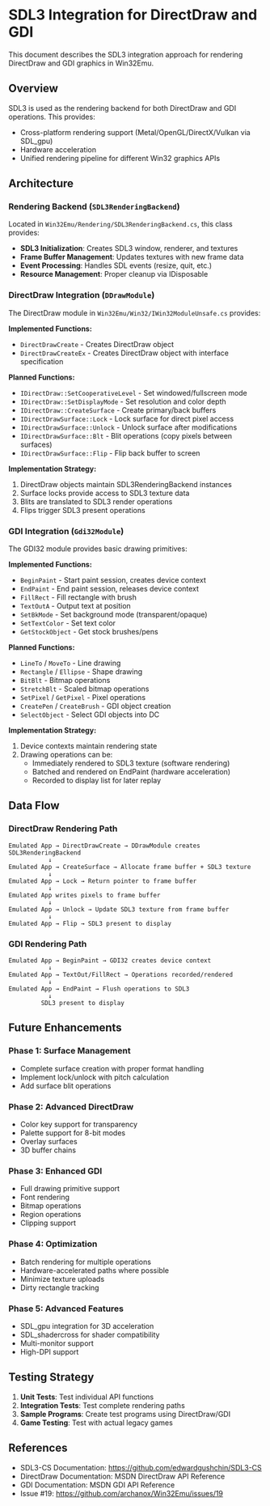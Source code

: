 # SDL3 Integration for DirectDraw and GDI

This document describes the SDL3 integration approach for rendering DirectDraw and GDI graphics in Win32Emu.

## Overview

SDL3 is used as the rendering backend for both DirectDraw and GDI operations. This provides:
- Cross-platform rendering support (Metal/OpenGL/DirectX/Vulkan via SDL_gpu)
- Hardware acceleration
- Unified rendering pipeline for different Win32 graphics APIs

## Architecture

### Rendering Backend (`SDL3RenderingBackend`)

Located in `Win32Emu/Rendering/SDL3RenderingBackend.cs`, this class provides:

- **SDL3 Initialization**: Creates SDL3 window, renderer, and textures
- **Frame Buffer Management**: Updates textures with new frame data
- **Event Processing**: Handles SDL events (resize, quit, etc.)
- **Resource Management**: Proper cleanup via IDisposable

### DirectDraw Integration (`DDrawModule`)

The DirectDraw module in `Win32Emu/Win32/IWin32ModuleUnsafe.cs` provides:

**Implemented Functions:**
- `DirectDrawCreate` - Creates DirectDraw object
- `DirectDrawCreateEx` - Creates DirectDraw object with interface specification

**Planned Functions:**
- `IDirectDraw::SetCooperativeLevel` - Set windowed/fullscreen mode
- `IDirectDraw::SetDisplayMode` - Set resolution and color depth
- `IDirectDraw::CreateSurface` - Create primary/back buffers
- `IDirectDrawSurface::Lock` - Lock surface for direct pixel access
- `IDirectDrawSurface::Unlock` - Unlock surface after modifications
- `IDirectDrawSurface::Blt` - Blit operations (copy pixels between surfaces)
- `IDirectDrawSurface::Flip` - Flip back buffer to screen

**Implementation Strategy:**
1. DirectDraw objects maintain SDL3RenderingBackend instances
2. Surface locks provide access to SDL3 texture data
3. Blits are translated to SDL3 render operations
4. Flips trigger SDL3 present operations

### GDI Integration (`Gdi32Module`)

The GDI32 module provides basic drawing primitives:

**Implemented Functions:**
- `BeginPaint` - Start paint session, creates device context
- `EndPaint` - End paint session, releases device context
- `FillRect` - Fill rectangle with brush
- `TextOutA` - Output text at position
- `SetBkMode` - Set background mode (transparent/opaque)
- `SetTextColor` - Set text color
- `GetStockObject` - Get stock brushes/pens

**Planned Functions:**
- `LineTo` / `MoveTo` - Line drawing
- `Rectangle` / `Ellipse` - Shape drawing
- `BitBlt` - Bitmap operations
- `StretchBlt` - Scaled bitmap operations
- `SetPixel` / `GetPixel` - Pixel operations
- `CreatePen` / `CreateBrush` - GDI object creation
- `SelectObject` - Select GDI objects into DC

**Implementation Strategy:**
1. Device contexts maintain rendering state
2. Drawing operations can be:
   - Immediately rendered to SDL3 texture (software rendering)
   - Batched and rendered on EndPaint (hardware acceleration)
   - Recorded to display list for later replay

## Data Flow

### DirectDraw Rendering Path
```
Emulated App → DirectDrawCreate → DDrawModule creates SDL3RenderingBackend
           ↓
Emulated App → CreateSurface → Allocate frame buffer + SDL3 texture
           ↓
Emulated App → Lock → Return pointer to frame buffer
           ↓
Emulated App writes pixels to frame buffer
           ↓
Emulated App → Unlock → Update SDL3 texture from frame buffer
           ↓
Emulated App → Flip → SDL3 present to display
```

### GDI Rendering Path
```
Emulated App → BeginPaint → GDI32 creates device context
           ↓
Emulated App → TextOut/FillRect → Operations recorded/rendered
           ↓
Emulated App → EndPaint → Flush operations to SDL3
           ↓
         SDL3 present to display
```

## Future Enhancements

### Phase 1: Surface Management
- Complete surface creation with proper format handling
- Implement lock/unlock with pitch calculation
- Add surface blit operations

### Phase 2: Advanced DirectDraw
- Color key support for transparency
- Palette support for 8-bit modes
- Overlay surfaces
- 3D buffer chains

### Phase 3: Enhanced GDI
- Full drawing primitive support
- Font rendering
- Bitmap operations
- Region operations
- Clipping support

### Phase 4: Optimization
- Batch rendering for multiple operations
- Hardware-accelerated paths where possible
- Minimize texture uploads
- Dirty rectangle tracking

### Phase 5: Advanced Features
- SDL_gpu integration for 3D acceleration
- SDL_shadercross for shader compatibility
- Multi-monitor support
- High-DPI support

## Testing Strategy

1. **Unit Tests**: Test individual API functions
2. **Integration Tests**: Test complete rendering paths
3. **Sample Programs**: Create test programs using DirectDraw/GDI
4. **Game Testing**: Test with actual legacy games

## References

- SDL3-CS Documentation: https://github.com/edwardgushchin/SDL3-CS
- DirectDraw Documentation: MSDN DirectDraw API Reference
- GDI Documentation: MSDN GDI API Reference
- Issue #19: https://github.com/archanox/Win32Emu/issues/19
